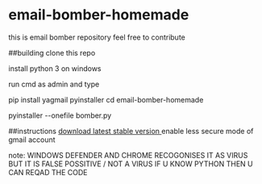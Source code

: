 # email-bomber-homemade
this is email bomber repository feel free to contribute

##building 
clone this repo 

install python 3 on windows 

run cmd as admin and type

pip install yagmail pyinstaller 
cd email-bomber-homemade


 pyinstaller --onefile bomber.py 
 
 ##instructions 
 <a href="https://github.com/hacker24by7/email-bomber-homemade/releases/download/1.0.1/bomber.exe"> 
 download latest stable version 
 </a>
 enable less secure mode of gmail account 
 




note: WINDOWS DEFENDER AND CHROME RECOGONISES IT AS VIRUS BUT IT IS FALSE POSSITIVE / NOT A VIRUS IF U KNOW PYTHON THEN U CAN REQAD THE CODE 
